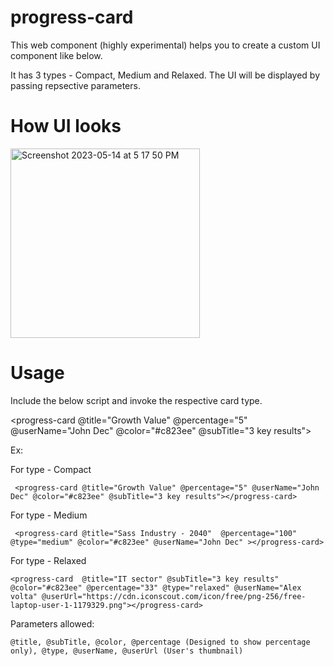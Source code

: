 # progress-card

 This web component (highly experimental) helps you to create a custom UI component like below.

  It has 3 types - Compact, Medium and Relaxed. The UI will be displayed by passing repsective parameters.

# How UI looks

<img width="303" alt="Screenshot 2023-05-14 at 5 17 50 PM" src="https://github.com/reachoutanandgopinath/ember-progress-card/assets/122727376/a8fc85e0-60a3-4866-8934-d1c4efbad365">

# Usage

Include the below script and invoke the respective card type.
<script type="module" src="https://unpkg.com/progress-card"></script>

<progress-card @title="Growth Value" @percentage="5" @userName="John Dec" @color="#c823ee" @subTitle="3 key results"></progress-card>


Ex:

   For type - Compact 

     <progress-card @title="Growth Value" @percentage="5" @userName="John Dec" @color="#c823ee" @subTitle="3 key results"></progress-card>

   For type - Medium
   
     <progress-card @title="Sass Industry - 2040"  @percentage="100" @type="medium" @color="#c823ee" @userName="John Dec" ></progress-card>

   For type - Relaxed
   
    <progress-card  @title="IT sector" @subTitle="3 key results" @color="#c823ee" @percentage="33" @type="relaxed" @userName="Alex volta" @userUrl="https://cdn.iconscout.com/icon/free/png-256/free-laptop-user-1-1179329.png"></progress-card>


Parameters allowed:

    @title, @subTitle, @color, @percentage (Designed to show percentage only), @type, @userName, @userUrl (User's thumbnail)
